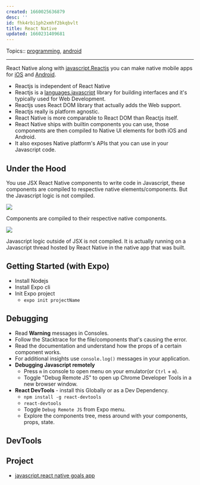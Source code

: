 ```yaml
---
created: 1660025636879
desc: ''
id: fhk4rbi1ph2xmhf2bkqbvlt
title: React Native
updated: 1660231409681
---
```

   
Topics::  [programming](../topics/programming.md), [android](../devlog/android.md)   
   
   
---   
   
React Native along with [javascript.Reactjs](../devlog/javascript.Reactjs.md) you can make native mobile apps for [iOS](../devlog/iOS.md) and [Android](../devlog/android.md).   
   
   
- Reactjs is independent of React Native   
- Reactjs is a [languages.javascript](../devlog/languages.javascript.md) library for building interfaces and it's typically used for Web Development.   
- Reactjs uses React DOM library that actually adds the Web support.   
- Reactjs really is platform agnostic.   
- React Native is more comparable to React DOM than Reactjs itself.   
- React Native ships with builtin components you can use, those components are then compiled to Native UI elements for both iOS and Android.   
- It also exposes Native platform's APIs that you can use in your Javascript code.   
   
## Under the Hood   
   
You use JSX React Native components to write code in Javascript, these components are compiled to respective native elements/components. But the Javascript logic is not compiled.   
   
![](https://res.cloudinary.com/zubayr/image/upload/v1660026152/wiki/cuok3ifb3ftbyzrnueb8.png)   
   
Components are compiled to their respective native components.   
   
![](https://res.cloudinary.com/zubayr/image/upload/v1660026312/wiki/o1yfovc3cpocm4oq11le.png)   
   
Javascript logic outside of JSX is not compiled. It is actually running on a Javascript thread hosted by React Native in the native app that was built.   
   
## Getting Started (with Expo)   
   
   
- Install Nodejs   
- Install Expo cli   
- Init Expo project   
  - `expo init projectName`   
   
## Debugging   
   
   
- Read **Warning** messages in Consoles.   
- Follow the Stacktrace for the file/components that's causing the error.   
- Read the documentation and understand how the props of a certain component works.   
- For additional insights use `console.log()` messages in your application.   
- **Debugging Javascript remotely**   
  - Press `m` in console to open menu on your emulator(or `Ctrl` + `m`).   
  - Toggle "Debug Remote JS" to open up Chrome Developer Tools in a new browser window.   
- **React DevTools** - install this Globally or as a Dev Dependency.   
  - `npm install -g react-devtools`   
  - `react-devtools`   
  - Toggle `Debug Remote JS` from Expo menu.   
  - Explore the components tree, mess around with your components, props, state.   
   
## DevTools   
   
## Project   
   
   
- [javascript.react native goals app](../devlog/javascript.react%20native%20goals%20app.md)